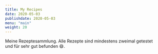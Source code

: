 ```yaml
---
title: My Recipes
date: 2020-05-03
publishdate: 2020-05-03
menu: "main"
weight: 20
---
```


Meine Rezeptesammlung.
Alle Rezepte sind mindestens zweimal getestet und für sehr gut befunden :smile:.
